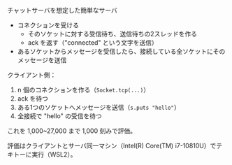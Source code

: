 チャットサーバを想定した簡単なサーバ

* コネクションを受ける
  * そのソケットに対する受信待ち、送信待ちの2スレッドを作る
  * ack を返す（"connected" という文字を送信）
* あるソケットからメッセージを受信したら、接続している全ソケットにそのメッセージを送信

クライアント側：

1. n 個のコネクションを作る（`Socket.tcp(...)`）
2. ack を待つ
3. ある1つのソケットへメッセージを送信（`s.puts "hello"`）
4. 全接続で "hello" の受信を待つ

これを 1,000~27,000 まで 1,000 刻みで評価。

評価はクライアントとサーバ同一マシン（Intel(R) Core(TM) i7-10810U）でテキトーに実行（WSL2）。
